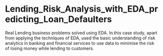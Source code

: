 # Lending_Risk_Analysis_with_EDA_predicting_Loan_Defaulters
Real Lending business problems solved using EDA. In this case study, apart from applying the techniques of EDA, used the basic understanding of risk analytics in banking and financial services to  use data to minimise the risk of losing money while lending to customers.
